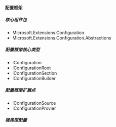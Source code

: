 ﻿#### 配置框架

##### 核心组件包
+ Microsoft.Extensions.Configuration
+ Microsoft.Extensions.Configuration.Abstractions

##### 配置框架核心类型
+ IConfiguration
+ IConfigurationRoot
+ IConfigurationSection
+ IConfigurationBuilder

##### 配置框架扩展点
+ IConfigurationSource
+ IConfigurationProvier

##### 强类型配置
